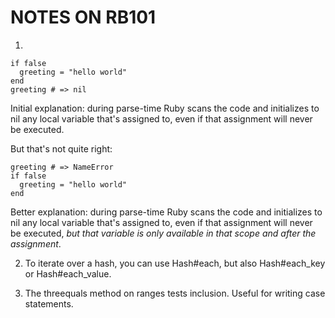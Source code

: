 # NOTES ON RB101

1.

```
if false
  greeting = "hello world"
end
greeting # => nil
```

Initial explanation: during parse-time Ruby scans the code and initializes to nil any local variable that's assigned to, even if that assignment will never be executed.

But that's not quite right:

```
greeting # => NameError
if false
  greeting = "hello world"
end
```

Better explanation: during parse-time Ruby scans the code and initializes to nil any local variable that's assigned to, even if that assignment will never be executed, *but that variable is only available in that scope and after the assignment*.

2. To iterate over a hash, you can use Hash#each, but also Hash#each_key or Hash#each_value.

3. The threequals method on ranges tests inclusion. Useful for writing case statements.